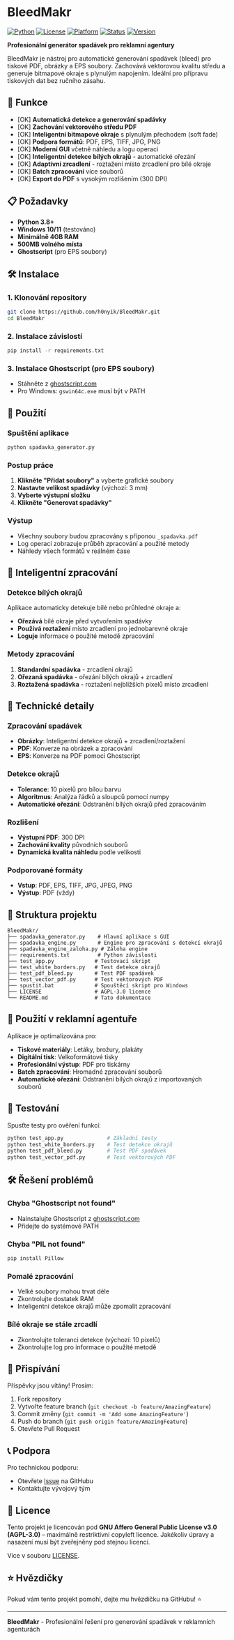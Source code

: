 # BleedMakr

[![Python](https://img.shields.io/badge/Python-3.8+-blue.svg)](https://www.python.org/downloads/)
[![License](https://img.shields.io/badge/License-AGPL%203.0-green.svg)](https://www.gnu.org/licenses/agpl-3.0)
[![Platform](https://img.shields.io/badge/Platform-Windows-lightgrey.svg)](https://www.microsoft.com/windows)
[![Status](https://img.shields.io/badge/Status-Pre%20Alpha-orange.svg)](https://github.com/h0nyik/BleedMakr)
[![Version](https://img.shields.io/badge/Version-0.0.1-blue.svg)](https://github.com/h0nyik/BleedMakr/releases)

**Profesionální generátor spadávek pro reklamní agentury**

BleedMakr je nástroj pro automatické generování spadávek (bleed) pro tiskové PDF, obrázky a EPS soubory. Zachovává vektorovou kvalitu středu a generuje bitmapové okraje s plynulým napojením. Ideální pro přípravu tiskových dat bez ručního zásahu.

## 🚀 Funkce

- [OK] **Automatická detekce a generování spadávky**
- [OK] **Zachování vektorového středu PDF**
- [OK] **Inteligentní bitmapové okraje** s plynulým přechodem (soft fade)
- [OK] **Podpora formátů**: PDF, EPS, TIFF, JPG, PNG
- [OK] **Moderní GUI** včetně náhledu a logu operací
- [OK] **Inteligentní detekce bílých okrajů** - automatické ořezání
- [OK] **Adaptivní zrcadlení** - roztažení místo zrcadlení pro bílé okraje
- [OK] **Batch zpracování** více souborů
- [OK] **Export do PDF** s vysokým rozlišením (300 DPI)

## 📋 Požadavky

- **Python 3.8+**
- **Windows 10/11** (testováno)
- **Minimálně 4GB RAM**
- **500MB volného místa**
- **Ghostscript** (pro EPS soubory)

## 🛠️ Instalace

### 1. Klonování repository
```bash
git clone https://github.com/h0nyik/BleedMakr.git
cd BleedMakr
```

### 2. Instalace závislostí
```bash
pip install -r requirements.txt
```

### 3. Instalace Ghostscript (pro EPS soubory)
- Stáhněte z [ghostscript.com](https://ghostscript.com/)
- Pro Windows: `gswin64c.exe` musí být v PATH

## 🎯 Použití

### Spuštění aplikace
```bash
python spadavka_generator.py
```

### Postup práce
1. **Klikněte "Přidat soubory"** a vyberte grafické soubory
2. **Nastavte velikost spadávky** (výchozí: 3 mm)
3. **Vyberte výstupní složku**
4. **Klikněte "Generovat spadávky"**

### Výstup
- Všechny soubory budou zpracovány s příponou `_spadavka.pdf`
- Log operací zobrazuje průběh zpracování a použité metody
- Náhledy všech formátů v reálném čase

## 🧠 Inteligentní zpracování

### Detekce bílých okrajů
Aplikace automaticky detekuje bílé nebo průhledné okraje a:
- **Ořezává** bílé okraje před vytvořením spadávky
- **Používá roztažení** místo zrcadlení pro jednobarevné okraje
- **Loguje** informace o použité metodě zpracování

### Metody zpracování
1. **Standardní spadávka** - zrcadlení okrajů
2. **Ořezaná spadávka** - ořezání bílých okrajů + zrcadlení
3. **Roztažená spadávka** - roztažení nejbližších pixelů místo zrcadlení

## 🔧 Technické detaily

### Zpracování spadávek
- **Obrázky**: Inteligentní detekce okrajů + zrcadlení/roztažení
- **PDF**: Konverze na obrázek a zpracování
- **EPS**: Konverze na PDF pomocí Ghostscript

### Detekce okrajů
- **Tolerance**: 10 pixelů pro bílou barvu
- **Algoritmus**: Analýza řádků a sloupců pomocí numpy
- **Automatické ořezání**: Odstranění bílých okrajů před zpracováním

### Rozlišení
- **Výstupní PDF**: 300 DPI
- **Zachování kvality** původních souborů
- **Dynamická kvalita náhledu** podle velikosti

### Podporované formáty
- **Vstup**: PDF, EPS, TIFF, JPG, JPEG, PNG
- **Výstup**: PDF (vždy)

## 📁 Struktura projektu

```
BleedMakr/
├── spadavka_generator.py    # Hlavní aplikace s GUI
├── spadavka_engine.py       # Engine pro zpracování s detekcí okrajů
├── spadavka_engine_zaloha.py # Záloha engine
├── requirements.txt         # Python závislosti
├── test_app.py             # Testovací skript
├── test_white_borders.py   # Test detekce okrajů
├── test_pdf_bleed.py       # Test PDF spadávek
├── test_vector_pdf.py      # Test vektorových PDF
├── spustit.bat             # Spouštěcí skript pro Windows
├── LICENSE                 # AGPL-3.0 licence
└── README.md               # Tato dokumentace
```

## 🎯 Použití v reklamní agentuře

Aplikace je optimalizována pro:
- **Tiskové materiály**: Letáky, brožury, plakáty
- **Digitální tisk**: Velkoformátové tisky
- **Profesionální výstup**: PDF pro tiskárny
- **Batch zpracování**: Hromadné zpracování souborů
- **Automatické ořezání**: Odstranění bílých okrajů z importovaných souborů

## 🧪 Testování

Spusťte testy pro ověření funkcí:
```bash
python test_app.py              # Základní testy
python test_white_borders.py    # Test detekce okrajů
python test_pdf_bleed.py        # Test PDF spadávek
python test_vector_pdf.py       # Test vektorových PDF
```

## 🛠️ Řešení problémů

### Chyba "Ghostscript not found"
- Nainstalujte Ghostscript z [ghostscript.com](https://ghostscript.com/)
- Přidejte do systémové PATH

### Chyba "PIL not found"
```bash
pip install Pillow
```

### Pomalé zpracování
- Velké soubory mohou trvat déle
- Zkontrolujte dostatek RAM
- Inteligentní detekce okrajů může zpomalit zpracování

### Bílé okraje se stále zrcadlí
- Zkontrolujte toleranci detekce (výchozí: 10 pixelů)
- Zkontrolujte log pro informace o použité metodě

## 🤝 Přispívání

Příspěvky jsou vítány! Prosím:

1. Fork repository
2. Vytvořte feature branch (`git checkout -b feature/AmazingFeature`)
3. Commit změny (`git commit -m 'Add some AmazingFeature'`)
4. Push do branch (`git push origin feature/AmazingFeature`)
5. Otevřete Pull Request

## 📞 Podpora

Pro technickou podporu:
- Otevřete [Issue](https://github.com/h0nyik/BleedMakr/issues) na GitHubu
- Kontaktujte vývojový tým

## 📄 Licence

Tento projekt je licencován pod **GNU Affero General Public License v3.0 (AGPL-3.0)** – maximálně restriktivní copyleft licence. Jakékoliv úpravy a nasazení musí být zveřejněny pod stejnou licencí.

Více v souboru [LICENSE](LICENSE).

## ⭐ Hvězdičky

Pokud vám tento projekt pomohl, dejte mu hvězdičku na GitHubu! ⭐

---

**BleedMakr** - Profesionální řešení pro generování spadávek v reklamních agenturách 

<!-- Trigger build: testovací změna pro GitHub Actions --> 